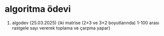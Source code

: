 # algoritma ödevi
1. algodev (25.03.2025) {iki matrise (2×3 ve 3×2 boyutlarında) 1-100 arası rastgele sayı vererek toplama ve çarpma yapar}
